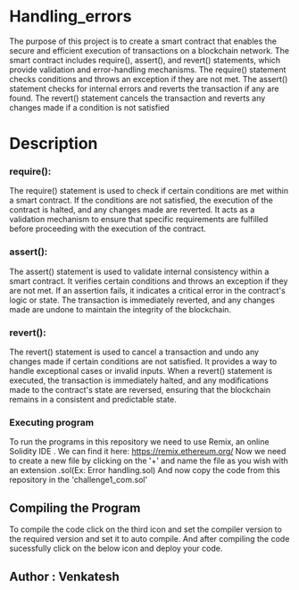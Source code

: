 # Handling_errors

The purpose of this project is to create a smart contract that enables the secure and efficient execution of transactions on a blockchain network. The smart contract includes require(), assert(), and revert() statements, which provide validation and error-handling mechanisms. The require() statement checks conditions and throws an exception if they are not met. The assert() statement checks for internal errors and reverts the transaction if any are found. The revert() statement cancels the transaction and reverts any changes made if a condition is not satisfied

# Description

### require():
The require() statement is used to check if certain conditions are met within a smart contract. If the conditions are not satisfied, the execution of the contract is halted, and any changes made are reverted. It acts as a validation mechanism to ensure that specific requirements are fulfilled before proceeding with the execution of the contract.

### assert():
The assert() statement is used to validate internal consistency within a smart contract. It verifies certain conditions and throws an exception if they are not met. If an assertion fails, it indicates a critical error in the contract's logic or state. The transaction is immediately reverted, and any changes made are undone to maintain the integrity of the blockchain.

### revert():
The revert() statement is used to cancel a transaction and undo any changes made if certain conditions are not satisfied. It provides a way to handle exceptional cases or invalid inputs. When a revert() statement is executed, the transaction is immediately halted, and any modifications made to the contract's state are reversed, ensuring that the blockchain remains in a consistent and predictable state.

### Executing program
To run the programs in this repository we need to use Remix, an online Solidity IDE . We can find it here: https://remix.ethereum.org/
Now we need to create a new file by clicking on the '+' and name the file as you wish with an extension .sol(Ex: Error handling.sol)
And now copy the code from this repository in the 'challenge1_com.sol'

## Compiling the Program
To compile the code click on the third icon and set the compiler version to the required version and set it to auto compile.
And after compiling the code sucessfully click on the below icon and deploy your code.

## Author : Venkatesh
